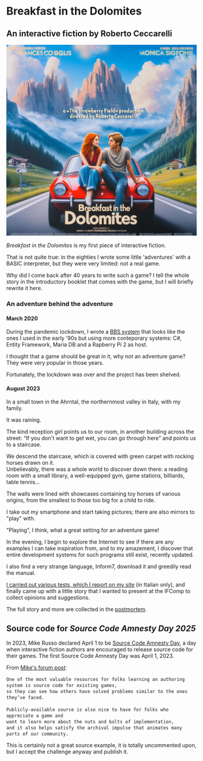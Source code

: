 # Breakfast in the Dolomites

## An interactive fiction by Roberto Ceccarelli

![Cover art](booklet/images/cover.jpg)

*Breakfast in the Dolomites* is my first piece of interactive fiction.

That is not quite true: in the eighties I wrote some little 'adventures' with a BASIC interpreter, 
but they were very limited: not a real game.

Why did I come back after 40 years to write such a game? 
I tell the whole story in the introductory booklet that comes with the game, 
but I will briefly rewrite it here.

### An adventure behind the adventure

#### March 2020

During the pandemic lockdown, I wrote a [BBS system](https://github.com/strawberryfield/BBS) 
that looks like the ones I used in the early '90s but using more conteporary systems: 
C#, Entity Framework, Maria DB and a Rapberry Pi 2 as host.

I thought that a game should be great in it, why not an adventure game? 
They were very popular in those years.

Fortunately, the lockdown was over and the project has been shelved.

#### August 2023

In a small town in the Ahrntal, the northernmost valley in Italy, with my family.

It was raining.

The kind reception girl points us to our room, in another building across the street:
“If you don't want to get wet, you can go through here” and points us to a staircase.

We descend the staircase, which is covered with green carpet with rocking horses drawn on it.  
Unbelievably, there was a whole world to discover down there: 
a reading room with a small library, 
a well-equipped gym, game stations, billiards, table tennis...

The walls were lined with showcases containing toy horses of various origins, 
from the smallest to those too big for a child to ride.

I take out my smartphone and start taking pictures; there are also mirrors to "play" with.

"Playing", I think, what a great setting for an adventure game!

In the evening, I begin to explore the Internet to see if there are any examples I can take inspiration from, 
and to my amazement, I discover that entire development systems for such programs still exist, recently updated.

I also find a very strange language, Inform7, download it and greedily read the manual.

[I carried out various tests, which I report on my site](https://strawberryfield.altervista.org/interactive-fiction/index.php?lang=en) (in Italian only), 
and finally came up with a little story that I wanted to present at the IFComp to collect opinions and suggestions.

The full story and more are collected in the [postmortem](https://strawberryfield.altervista.org/breakfast-in-the-dolomites/postmortem.php?lang=en).

## Source code for _Source Code Amnesty Day 2025_

In 2023, Mike Russo declared April 1 to be [Source Code Amnesty Day](https://www.ifwiki.org/Source_Code_Amnesty_Day), a day when interactive fiction authors are encouraged to release source code for their games. The first Source Code Amnesty Day was April 1, 2023.

From [Mike's forum post](https://intfiction.org/t/april-1-is-source-code-amnesty-day-it-happened/61025):

    One of the most valuable resources for folks learning an authoring system is source code for existing games, 
    so they can see how others have solved problems similar to the ones they’ve faced. 
    
    Publicly-available source is also nice to have for folks who appreciate a game and 
    want to learn more about the nuts and bolts of implementation, 
    and it also helps satisfy the archival impulse that animates many parts of our community. 

This is certainly not a great source example, it is totally uncommented upon, but I accept the challenge anyway and publish it.
